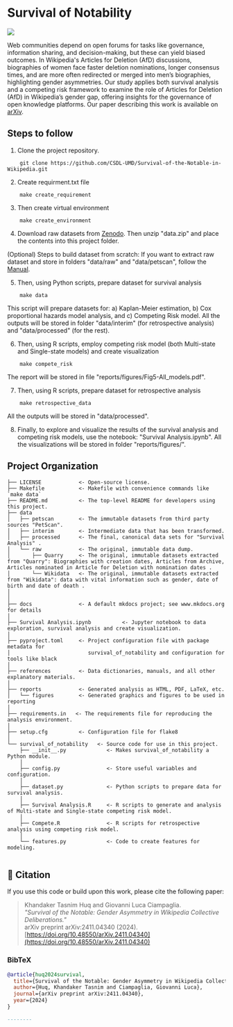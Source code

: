 # Survival of Notability

<a target="_blank" href="https://cookiecutter-data-science.drivendata.org/">
    <img src="https://img.shields.io/badge/CCDS-Project%20template-328F97?logo=cookiecutter" />
</a>

Web communities depend on open forums for tasks like governance, information sharing, and decision-making, but these can yield biased outcomes. In Wikipedia's Articles for Deletion (AfD) discussions, biographies of women face faster deletion nominations, longer consensus times, and are more often redirected or merged into men’s biographies, highlighting gender asymmetries. Our study applies both survival analysis and a competing risk framework to examine the role of Articles for Deletion (AfD) in Wikipedia’s gender gap, offering insights for the governance of open knowledge platforms. Our paper describing this work is available on [arXiv](https://doi.org/10.48550/arXiv.2411.04340).

## Steps to follow
1. Clone the project repository.
```
    git clone https://github.com/CSDL-UMD/Survival-of-the-Notable-in-Wikipedia.git
```    

2. Create requirment.txt file
```
    make create_requirement
```
3. Then create virtual environment
```
    make create_environment
```
4. Download raw datasets from [Zenodo](https://zenodo.org/records/15259030). Then unzip "data.zip" and place the contents into this project folder. 

(Optional) Steps to build dataset from scratch:
If you want to extract raw dataset and store in folders "data/raw" and "data/petscan", follow the [Manual](docs/docs/index.md). 
    

5. Then, using Python scripts, prepare dataset for survival analysis 
```
    make data
```
This script will prepare datasets for: a) Kaplan-Meier estimation, b) Cox proportional hazards model analysis, and c) Competing Risk model. All the outputs will be stored in folder "data/interim" (for retrospective analysis) and "data/processed" (for the rest).

6. Then, using R scripts, employ competing risk model (both Multi-state and Single-state models) and create visualization
```
    make compete_risk
```
The report will be stored in file "reports/figures/Fig5-All_models.pdf".

7. Then, using R scripts, prepare dataset for retrospective analysis
```
    make retrospective_data
```
All the outputs will be stored in "data/processed".


8. Finally, to explore and visualize the results of the survival analysis and competing risk models, use the notebook: "Survival Analysis.ipynb". All the visualizations will be stored in folder "reports/figures/".




## Project Organization

```
├── LICENSE            <- Open-source license.
├── Makefile           <- Makefile with convenience commands like `make data`
├── README.md          <- The top-level README for developers using this project.
├── data
│   ├── petscan        <- The immutable datasets from third party sources "PetScan".
│   ├── interim        <- Intermediate data that has been transformed.
│   ├── processed      <- The final, canonical data sets for "Survival Analysis" .
│   └── raw            <- The original, immutable data dump.
│       ├── Quarry     <- The original, immutable datasets extracted from "Quarry": Biographies with creation dates, Articles from Archive, Articles nominated in Article for Deletion with nomination dates .
│       └── Wikidata   <- The original, immutable datasets extracted from "Wikidata": data with vital information such as gender, date of birth and date of death .
│                 
│
├── docs               <- A default mkdocs project; see www.mkdocs.org for details
│
├── Survival Analysis.ipynb          <- Jupyter notebook to data exploration, survival analysis and create visualization.
│
├── pyproject.toml     <- Project configuration file with package metadata for 
│                         survival_of_notability and configuration for tools like black
│
├── references         <- Data dictionaries, manuals, and all other explanatory materials.
│
├── reports            <- Generated analysis as HTML, PDF, LaTeX, etc.
│   └── figures        <- Generated graphics and figures to be used in reporting
│
├── requirements.in   <- The requirements file for reproducing the analysis environment.
│
├── setup.cfg          <- Configuration file for flake8
│
└── survival_of_notability   <- Source code for use in this project.
    ├── __init__.py             <- Makes survival_of_notability a Python module.
    │
    ├── config.py               <- Store useful variables and configuration.
    │
    ├── dataset.py              <- Python scripts to prepare data for survival analysis.
    │
    ├── Survival Analysis.R     <- R scripts to generate and analysis of Multi-state and Single-state competing risk model.
    │
    ├── Compete.R               <- R scripts for retrospective analysis using competing risk model. 
    │
    └── features.py             <- Code to create features for modeling.
    
```


## 📄 Citation

If you use this code or build upon this work, please cite the following paper:

> Khandaker Tasnim Huq and Giovanni Luca Ciampaglia.  
> *"Survival of the Notable: Gender Asymmetry in Wikipedia Collective Deliberations."*  
> arXiv preprint arXiv:2411.04340 (2024).
> [https://doi.org/10.48550/arXiv.2411.04340](https://doi.org/10.48550/arXiv.2411.04340)

### BibTeX
```bibtex
@article{huq2024survival,
  title={Survival of the Notable: Gender Asymmetry in Wikipedia Collective Deliberations},
  author={Huq, Khandaker Tasnim and Ciampaglia, Giovanni Luca},
  journal={arXiv preprint arXiv:2411.04340},
  year={2024}
}

--------



